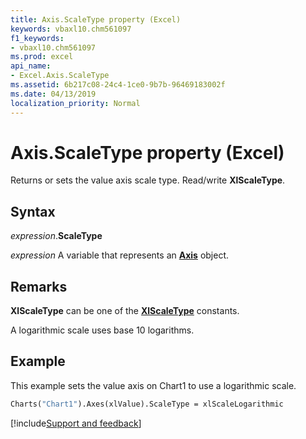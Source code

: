 ```yaml
---
title: Axis.ScaleType property (Excel)
keywords: vbaxl10.chm561097
f1_keywords:
- vbaxl10.chm561097
ms.prod: excel
api_name:
- Excel.Axis.ScaleType
ms.assetid: 6b217c08-24c4-1ce0-9b7b-96469183002f
ms.date: 04/13/2019
localization_priority: Normal
---
```



# Axis.ScaleType property (Excel)

Returns or sets the value axis scale type. Read/write **XlScaleType**.


## Syntax

_expression_.**ScaleType**

_expression_ A variable that represents an **[Axis](Excel.Axis(object).md)** object.


## Remarks

**XlScaleType** can be one of the **[XlScaleType](Excel.XlScaleType.md)** constants.

A logarithmic scale uses base 10 logarithms.


## Example

This example sets the value axis on Chart1 to use a logarithmic scale.

```vb
Charts("Chart1").Axes(xlValue).ScaleType = xlScaleLogarithmic
```




[!include[Support and feedback](~/includes/feedback-boilerplate.md)]
